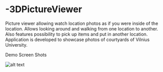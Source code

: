 # -3DPictureViewer
Picture viewer allowing watch location photos as if you were inside of the location. Allows looking around and walking from one location to another. Also features possibility to pick up items and put in another location. 
Application is developed to showcase photos of courtyards of Vilnius University.

Demo Screen Shots

![alt text]()

